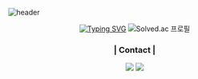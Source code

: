 ![header](https://capsule-render.vercel.app/api?type=waving&color=0:00c6ff,100:0072ff&section=header&height=100)

<div align="center">

  [![Typing SVG](https://readme-typing-svg.demolab.com?font=Alkatra&weight=500&size=45&duration=3500&pause=3000&color=87BDFA&multiline=true&random=false&width=700&height=100&lines=Welcome+to+MalgCheong's+GitHub!%F0%9F%91%8B)](https://git.io/typing-svg)
  ![Solved.ac 프로필](http://mazassumnida.wtf/api/v2/generate_badge?boj=skacjddn)
  
</div>

<h3 align="center">| Contact |</h3>
<p align="center">
  <a href="https://malgcheong.notion.site/" target="_blank"><img src="https://img.shields.io/badge/AboutMe-636e72?style=for-the-badge&logo=notion&logoColor=white"/></a>
  <a href="mailto:skacjddn7@gmail.com"><img src="https://img.shields.io/badge/Gmail-d14836?style=for-the-badge&logo=Gmail&logoColor=white"/></a>
</p>


